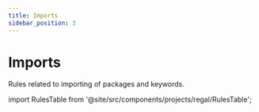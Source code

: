 ```yaml
---
title: Imports
sidebar_position: 3
---
```



# Imports

Rules related to importing of packages and keywords.

import RulesTable from '@site/src/components/projects/regal/RulesTable';

<!-- markdownlint-disable MD033 -->
<RulesTable category="imports"/>
